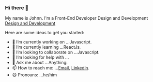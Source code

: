 ### Hi there 👋
My name is Johnn. I'm a Front-End Developer
Design and Development
[Design and Development](https://github.com/Xhoni96/xhoni96/blob/master/XHONI%20KOMINI.png?raw=true)


Here are some ideas to get you started:

- 🔭 I’m currently working on ...Javascript.
- 🌱 I’m currently learning ...ReactJs.
- 👯 I’m looking to collaborate on ...Javascript.
- 🤔 I’m looking for help with ...
- 💬 Ask me about ...Anything.
- 📫 How to reach me: ...[Email](mailto:Xhonikomini96@gmail.com),   [Linkedln](https://www.linkedin.com/in/xhonikomini/).
- 😄 Pronouns: ...he/him


